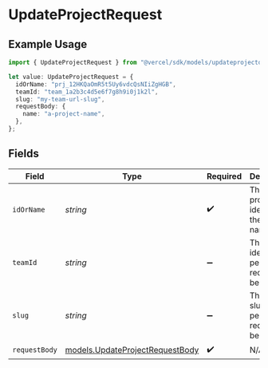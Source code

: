 # UpdateProjectRequest

## Example Usage

```typescript
import { UpdateProjectRequest } from "@vercel/sdk/models/updateprojectop.js";

let value: UpdateProjectRequest = {
  idOrName: "prj_12HKQaOmR5t5Uy6vdcQsNIiZgHGB",
  teamId: "team_1a2b3c4d5e6f7g8h9i0j1k2l",
  slug: "my-team-url-slug",
  requestBody: {
    name: "a-project-name",
  },
};
```

## Fields

| Field                                                                    | Type                                                                     | Required                                                                 | Description                                                              | Example                                                                  |
| ------------------------------------------------------------------------ | ------------------------------------------------------------------------ | ------------------------------------------------------------------------ | ------------------------------------------------------------------------ | ------------------------------------------------------------------------ |
| `idOrName`                                                               | *string*                                                                 | :heavy_check_mark:                                                       | The unique project identifier or the project name                        | prj_12HKQaOmR5t5Uy6vdcQsNIiZgHGB                                         |
| `teamId`                                                                 | *string*                                                                 | :heavy_minus_sign:                                                       | The Team identifier to perform the request on behalf of.                 | team_1a2b3c4d5e6f7g8h9i0j1k2l                                            |
| `slug`                                                                   | *string*                                                                 | :heavy_minus_sign:                                                       | The Team slug to perform the request on behalf of.                       | my-team-url-slug                                                         |
| `requestBody`                                                            | [models.UpdateProjectRequestBody](../models/updateprojectrequestbody.md) | :heavy_check_mark:                                                       | N/A                                                                      |                                                                          |